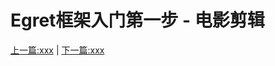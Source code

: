 Egret框架入门第一步 - 电影剪辑
===============



[上一篇:xxx](https://github.com/NeoGuo/html5-documents/blob/master/egret/xxx.md)
| [下一篇:xxx](https://github.com/NeoGuo/html5-documents/blob/master/egret/xxx.md)
